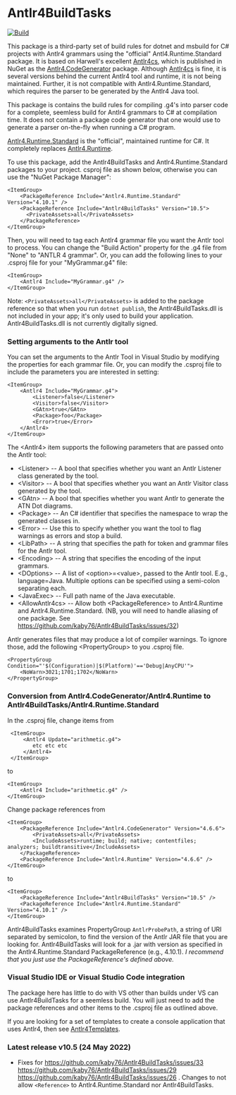 # Antlr4BuildTasks

[![Build](https://github.com/kaby76/Antlr4BuildTasks/workflows/.NET/badge.svg)](https://github.com/kaby76/Antlr4BuildTasks/actions?query=workflow%3A.NET)

This package is a third-party set of build rules for dotnet and msbuild for C# projects with Antlr4 grammars
using the "official" Antl4.Runtime.Standard package.
It is based on Harwell's excellent [Antlr4cs](https://github.com/tunnelvisionlabs/antlr4cs),
which is published in NuGet as the [Antlr4.CodeGenerator](https://www.nuget.org/packages/Antlr4.CodeGenerator/)
package. Although [Antlr4cs](https://github.com/tunnelvisionlabs/antlr4cs) is fine, it is several versions behind the current
Antlr4 tool and runtime, it is not being maintained. Further, it is not compatible
with Antlr4.Runtime.Standard, which requires the parser to be generated by the Antlr4 Java tool.

This package is contains the build rules for compiling .g4's into parser code
for a complete, seemless build
for Antlr4 grammars to C# at compilation time.
It does not contain a package code generator
that one would use to generate a parser on-the-fly when running a C# program.

[Antlr4.Runtime.Standard](https://www.nuget.org/packages/Antlr4.Runtime.Standard/)
is the "official", maintained runtime for C#. It completely
replaces [Antlr4.Runtime](https://www.nuget.org/packages/Antlr4.Runtime/).

To use this package, add the Antlr4BuildTasks and Antlr4.Runtime.Standard packages
to your project. csproj file as shown below, otherwise you can use the "NuGet Package Manager":

    <ItemGroup>
        <PackageReference Include="Antlr4.Runtime.Standard" Version="4.10.1" />
        <PackageReference Include="Antlr4BuildTasks" Version="10.5">
          <PrivateAssets>all</PrivateAssets>
        </PackageReference>
    </ItemGroup>
    
Then, you will need to tag each Antlr4 grammar file you want the Antlr tool to process. You can change the
"Build Action" property for the .g4 file from "None" to "ANTLR 4 grammar". Or, you can add the following lines
to your .csproj file for your "MyGrammar.g4" file:

    <ItemGroup>
        <Antlr4 Include="MyGrammar.g4" />
    </ItemGroup>

Note: `<PrivateAssets>all</PrivateAssets>` is added to the package reference
so that when you run `dotnet publish`, the Antlr4BuildTasks.dll is not included
in your app; it's only used to build your application.
Antlr4BuildTasks.dll is not currently digitally signed.
    
### Setting arguments to the Antlr tool

You can set the arguments to the Antlr Tool in Visual Studio by modifying the properties
for each grammar file. Or, you can modify the .csproj file to include the parameters you are
interested in setting:

    <ItemGroup>
        <Antlr4 Include="MyGrammar.g4">
            <Listener>false</Listener>
            <Visitor>false</Visitor>
            <GAtn>true</GAtn>
            <Package>foo</Package>
            <Error>true</Error>
        </Antlr4>
    </ItemGroup>


The &lt;Antlr4&gt; item supports the following parameters that are passed onto the Antlr tool:

* &lt;Listener&gt; -- A bool that specifies whether you want an
Antlr Listener class generated by the tool.
* &lt;Visitor&gt; -- A bool that specifies whether you want an
Antlr Visitor class generated by the tool.
* &lt;GAtn&gt; -- A bool that specifies whether you want
Antlr to generate the ATN Dot diagrams.
* &lt;Package&gt; -- An C# identifier that specifies the namespace to wrap
the generated classes in.
* &lt;Error&gt; -- Use this to specify whether you want the tool to
flag warnings as errors and stop a build.
* &lt;LibPath&gt; -- A string that specifies the path for token and grammar files
for the Antlr tool.
* &lt;Encoding&gt; -- A string that specifies the encoding of the input grammars.
* &lt;DOptions&gt; -- A list of &lt;option&gt;=&lt;value&gt;, passed to the Antlr tool. E.g.,
language=Java. Multiple options can be specified using a semi-colon separating each.
* &lt;JavaExec&gt; -- Full path name of the Java executable.
* &lt;AllowAntlr4cs&gt; -- Allow both &lt;PackageReference&gt; to Antlr4.Runtime and Antlr4.Runtime.Standard. (NB, you will need to handle aliasing of one package. See https://github.com/kaby76/Antlr4BuildTasks/issues/32)

Antlr generates files that may produce a lot of compiler warnings. To ignore those,
add the following &lt;PropertyGroup&gt; to you .csproj file.

    <PropertyGroup Condition="'$(Configuration)|$(Platform)'=='Debug|AnyCPU'">
        <NoWarn>3021;1701;1702</NoWarn>
    </PropertyGroup>

### Conversion from Antlr4.CodeGenerator/Antlr4.Runtime to Antlr4BuildTasks/Antlr4.Runtime.Standard

In the .csproj file, change items from

     <ItemGroup>
         <Antlr4 Update="arithmetic.g4">
            etc etc etc
         </Antlr4>
     </ItemGroup>


to

    <ItemGroup>
        <Antlr4 Include="arithmetic.g4" />
    </ItemGroup>

Change package references from

    <ItemGroup>
        <PackageReference Include="Antlr4.CodeGenerator" Version="4.6.6">
            <PrivateAssets>all</PrivateAssets>
            <IncludeAssets>runtime; build; native; contentfiles; analyzers; buildtransitive</IncludeAssets>
        </PackageReference>
        <PackageReference Include="Antlr4.Runtime" Version="4.6.6" />
    </ItemGroup>

to

    <ItemGroup>
        <PackageReference Include="Antlr4BuildTasks" Version="10.5" />
        <PackageReference Include="Antlr4.Runtime.Standard" Version="4.10.1" />
    </ItemGroup>


Antlr4BuildTasks examines PropertyGroup `AntlrProbePath`, a string of URI
separated by semicolon, to find the version
of the Antlr JAR file that you are looking for. Antlr4BuildTasks will look for a .jar
with version as specified in the Antlr4.Runtime.Standard PackageReference (e.g., 4.10.1).
_I recommend that you just use the PackageReference's defined above._

### Visual Studio IDE or Visual Studio Code integration

The package here has little to do with VS other than builds under VS can use Antlr4BuildTasks
for a seemless build. You will just need to add the package references and other items to
the .csproj file as outlined above.

If you are looking for a set of templates to create a console application that uses Antlr4,
then see [Antlr4Templates](https://github.com/kaby76/Antlr4Templates).

### Latest release v10.5 (24 May 2022)

* Fixes for
https://github.com/kaby76/Antlr4BuildTasks/issues/33
https://github.com/kaby76/Antlr4BuildTasks/issues/29
https://github.com/kaby76/Antlr4BuildTasks/issues/26 .
Changes to not allow `<Reference>` to Antlr4.Runtime.Standard nor Antlr4BuildTasks.
